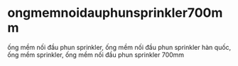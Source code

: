# ongmemnoidauphunsprinkler700mm
ống mềm nối đầu phun sprinkler, ống mềm nối đầu phun sprinkler hàn quốc, ống mềm sprinkler, ống mềm nối đầu phun sprinkler 700mm
